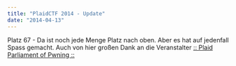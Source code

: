 ```yaml
---
title: "PlaidCTF 2014 - Update"
date: "2014-04-13"
---
```


Platz 67 - Da ist noch jede Menge Platz nach oben. Aber es hat auf jedenfall Spass gemacht. Auch von hier großen Dank an die Veranstalter [:: Plaid Parliament of Pwning ::](http://ppp.cylab.cmu.edu/wordpress/)

